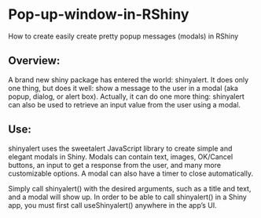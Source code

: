 # Pop-up-window-in-RShiny
How to create easily create pretty popup messages (modals) in RShiny

## Overview:
A brand new shiny package has entered the world: shinyalert. It does only one thing, but does it well: show a message to the user in a modal (aka popup, dialog, or alert box). Actually, it can do one more thing: shinyalert can also be used to retrieve an input value from the user using a modal.

## Use:
shinyalert uses the sweetalert JavaScript library to create simple and elegant modals in Shiny. Modals can contain text, images, OK/Cancel buttons, an input to get a response from the user, and many more customizable options. A modal can also have a timer to close automatically.

Simply call shinyalert() with the desired arguments, such as a title and text, and a modal will show up. In order to be able to call shinyalert() in a Shiny app, you must first call useShinyalert() anywhere in the app’s UI.
